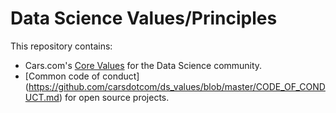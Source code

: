# Data Science Values/Principles

This repository contains:
- Cars.com's [Core Values](https://github.com/carsdotcom/ds_values/blob/master/ds_values.md) for the Data Science community.
- [Common code of conduct] (https://github.com/carsdotcom/ds_values/blob/master/CODE_OF_CONDUCT.md) for open source projects.
